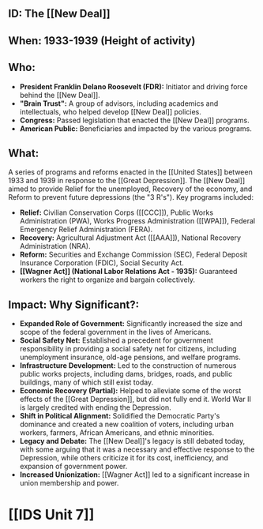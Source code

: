 ## ID: The [[New Deal]]

## When: 1933-1939 (Height of activity)

## Who: 
* **President Franklin Delano Roosevelt (FDR):** Initiator and driving force behind the [[New Deal]].
* **"Brain Trust":** A group of advisors, including academics and intellectuals, who helped develop [[New Deal]] policies.
* **Congress:** Passed legislation that enacted the [[New Deal]] programs.
* **American Public:** Beneficiaries and impacted by the various programs.

## What: 

A series of programs and reforms enacted in the [[United States]] between 1933 and 1939 in response to the [[Great Depression]].  The [[New Deal]] aimed to provide Relief for the unemployed, Recovery of the economy, and Reform to prevent future depressions (the "3 R's"). Key programs included:

*   **Relief:** Civilian Conservation Corps ([[CCC]]), Public Works Administration (PWA), Works Progress Administration ([[WPA]]), Federal Emergency Relief Administration (FERA).
*   **Recovery:** Agricultural Adjustment Act ([[AAA]]), National Recovery Administration (NRA).
*   **Reform:** Securities and Exchange Commission (SEC), Federal Deposit Insurance Corporation (FDIC), Social Security Act.
*   **[[Wagner Act]] (National Labor Relations Act - 1935):** Guaranteed workers the right to organize and bargain collectively.

## Impact: Why Significant?: 
* **Expanded Role of Government:** Significantly increased the size and scope of the federal government in the lives of Americans.
* **Social Safety Net:** Established a precedent for government responsibility in providing a social safety net for citizens, including unemployment insurance, old-age pensions, and welfare programs.
* **Infrastructure Development:** Led to the construction of numerous public works projects, including dams, bridges, roads, and public buildings, many of which still exist today.
* **Economic Recovery (Partial):** Helped to alleviate some of the worst effects of the [[Great Depression]], but did not fully end it. World War II is largely credited with ending the Depression.
* **Shift in Political Alignment:** Solidified the Democratic Party's dominance and created a new coalition of voters, including urban workers, farmers, African Americans, and ethnic minorities.
* **Legacy and Debate:** The [[New Deal]]'s legacy is still debated today, with some arguing that it was a necessary and effective response to the Depression, while others criticize it for its cost, inefficiency, and expansion of government power.
* **Increased Unionization:** [[Wagner Act]] led to a significant increase in union membership and power.

# [[IDS Unit 7]]